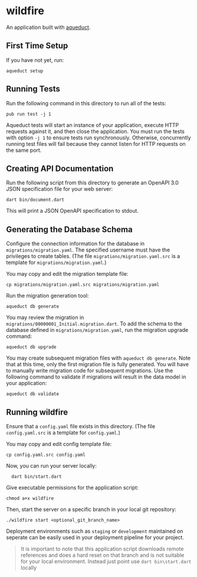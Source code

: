 # wildfire

An application built with [aqueduct](https://github.com/stablekernel/aqueduct).

## First Time Setup

If you have not yet, run:

```
aqueduct setup
```

## Running Tests

Run the following command in this directory to run all of the tests:

```
pub run test -j 1
```

Aqueduct tests will start an instance of your application, execute HTTP requests against it, and then close the application. You must run the tests with option `-j 1` to ensure tests run synchronously. Otherwise, concurrently running test files will fail because they cannot listen for HTTP requests on the same port.

## Creating API Documentation

Run the following script from this directory to generate an OpenAPI 3.0 JSON specification file for your web server:

```
dart bin/document.dart
```

This will print a JSON OpenAPI specification to stdout.

## Generating the Database Schema

Configure the connection information for the database in `migrations/migration.yaml`. The specified username must have the privileges to create tables.
(The file `migrations/migration.yaml.src` is a template for `migrations/migration.yaml`.)

You may copy and edit the migration template file:

```
cp migrations/migration.yaml.src migrations/migration.yaml
```

Run the migration generation tool:

```
aqueduct db generate
```

You may review the migration in `migrations/00000001_Initial.migration.dart`. To add the schema to the database defined in `migrations/migration.yaml`, run the migration upgrade command:

```
aqueduct db upgrade
```

You may create subsequent migration files with `aqueduct db generate`. Note that at this time, only the first migration file is fully generated. You will have to manually write migration code for subsequent migrations. Use the following command to validate if migrations will result in the data model in your application:

```
aqueduct db validate
```

## Running wildfire

Ensure that a `config.yaml` file exists in this directory. (The file `config.yaml.src` is a template for `config.yaml`.)

You may copy and edit config template file:

```
cp config.yaml.src config.yaml
```

Now, you can run your server locally:

```
  dart bin/start.dart 
```
 
Give executable permissions for the application script:

```
chmod a+x wildfire
```

Then, start the server on a specific branch in your local git repository:

```
./wildfire start <optional_git_branch_name>
```

Deployment environments such as `staging` or `development` maintained on seperate can be easily used in your deployment pipeline for your project. 

> It is important to note that this application script downloads remote references and does a hard reset on that branch and is not suitable for your local environment. Instead just point use `dart bin\start.dart` locally
